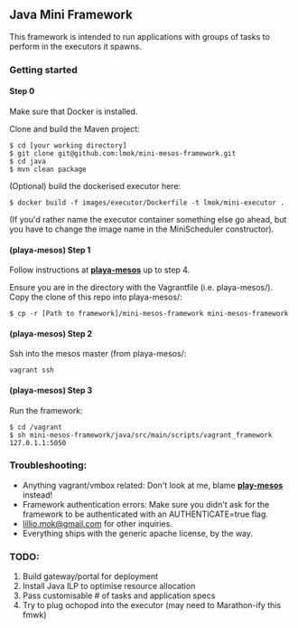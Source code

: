 ## Java Mini Framework

This framework is intended to run applications with groups of tasks to perform in the executors it spawns.

### Getting started

#### Step 0
Make sure that Docker is installed.

Clone and build the Maven project:
```
$ cd [your working directory]
$ git clone git@github.com:lmok/mini-mesos-framework.git
$ cd java
$ mvn clean package
```
(Optional) build the dockerised executor here:
```
$ docker build -f images/executor/Dockerfile -t lmok/mini-executor .
```
(If you'd rather name the executor container something else go ahead, but you have to change the image name in the MiniScheduler constructor).

#### (playa-mesos) Step 1
Follow instructions at [**playa-mesos**](https://github.com/mesosphere/playa-mesos) up to step 4. 

Ensure you are in the directory with the Vagrantfile (i.e. playa-mesos/). Copy the clone of this repo into playa-mesos/:
```
$ cp -r [Path to framework]/mini-mesos-framework mini-mesos-framework
```

#### (playa-mesos) Step 2
Ssh into the mesos master (from playa-mesos/:
```
vagrant ssh
```

#### (playa-mesos) Step 3
Run the framework:
```
$ cd /vagrant
$ sh mini-mesos-framework/java/src/main/scripts/vagrant_framework 127.0.1.1:5050
```

### Troubleshooting:

+ Anything vagrant/vmbox related: Don't look at me, blame [**play-mesos**](https://github.com/mesosphere/playa-mesos) instead!
+ Framework authentication errors: Make sure you didn't ask for the framework to be authenticated with an AUTHENTICATE=true flag.
+ lillio.mok@gmail.com for other inquiries. 
+ Everything ships with the generic apache license, by the way.


### TODO:
1. Build gateway/portal for deployment
2. Install Java ILP to optimise resource allocation
3. Pass customisable # of tasks and application specs
4. Try to plug ochopod into the executor (may need to Marathon-ify this fmwk)